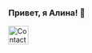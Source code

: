 ### Привет, я Алина! 👋

<a href="https://t.me/alina_dot_fr">
  <img src="https://abrakadabra.fun/uploads/posts/2022-01/1642039216_1-abrakadabra-fun-p-ikonka-telegramma-chernaya-4.png" alt="Contact me on Telegram" width="40" height="37">
</a>

